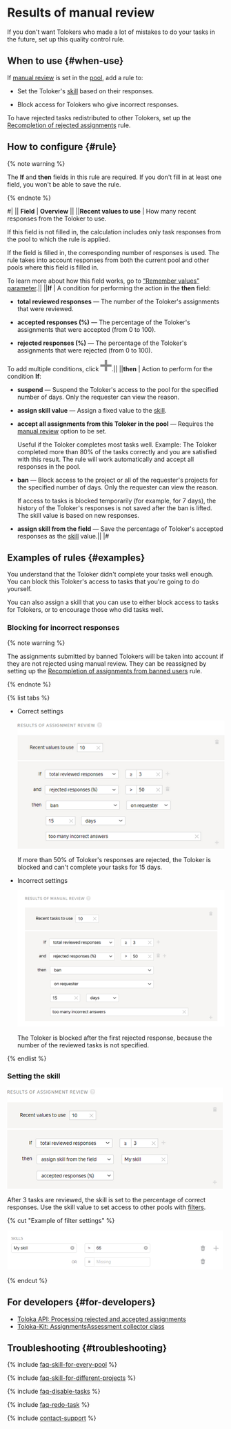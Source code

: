 # Results of manual review

If you don't want Tolokers who made a lot of mistakes to do your tasks in the future, set up this quality control rule.

## When to use {#when-use}

If [manual review](offline-accept.md) is set in the [pool](../../glossary.md#pool), add a rule to:

- Set the Toloker's [skill](../../glossary.md#skill) based on their responses.

- Block access for Tolokers who give incorrect responses.

To have rejected tasks redistributed to other Tolokers, set up the [Recompletion of rejected assignments](reassessment-after-accepting.md) rule.

## How to configure {#rule}

{% note warning %}

The **If** and **then** fields in this rule are required. If you don't fill in at least one field, you won't be able to save the rule.

{% endnote %}

#|
|| **Field** | **Overview** ||
||**Recent values to use** | How many recent responses from the Toloker to use.

If this field is not filled in, the calculation includes only task responses from the pool to which the rule is applied.

If the field is filled in, the corresponding number of responses is used. The rule takes into account responses from both the current pool and other pools where this field is filled in.

To learn more about how this field works, go to [“Remember values” parameter](remember-values.md).||
||**If** | A condition for performing the action in the **then** field:

- **total reviewed responses** — The number of the Toloker's assignments that were reviewed.

- **accepted responses (%)** — The percentage of the Toloker's assignments that were accepted (from 0 to 100).

- **rejected responses (%)** — The percentage of the Toloker's assignments that were rejected (from 0 to 100).

To add multiple conditions, click ![](../_images/add.svg).||
||**then** | Action to perform for the condition **If**:

- **suspend** — Suspend the Toloker's access to the pool for the specified number of days. Only the requester can view the reason.

- **assign skill value** — Assign a fixed value to the [skill](nav.md).

- **accept all assignments from this Toloker in the pool** — Requires the [manual review](offline-accept.md) option to be set.

    Useful if the Toloker completes most tasks well. Example: The Toloker completed more than 80% of the tasks correctly and you are satisfied with this result. The rule will work automatically and accept all responses in the pool.

- **ban** — Block access to the project or all of the requester's projects for the specified number of days. Only the requester can view the reason.

    If access to tasks is blocked temporarily (for example, for 7 days), the history of the Toloker's responses is not saved after the ban is lifted. The skill value is based on new responses.

- **assign skill from the field** — Save the percentage of Toloker's accepted responses as the [skill](nav.md) value.||
|#

## Examples of rules {#examples}

You understand that the Toloker didn't complete your tasks well enough. You can block this Toloker's access to tasks that you're going to do yourself.

You can also assign a skill that you can use to either block access to tasks for Tolokers, or to encourage those who did tasks well.

### Blocking for incorrect responses

{% note warning %}

The assignments submitted by banned Tolokers will be taken into account if they are not rejected using manual review. They can be reassigned by setting up the [Recompletion of assignments from banned users](restore-task-overlap.md) rule.

{% endnote %}

{% list tabs %}

- Correct settings

  ![](../_images/control-rules/reviewing-assignments/qcr-reviewing-assignments_example1.png)

  If more than 50% of Toloker's responses are rejected, the Toloker is blocked and can't complete your tasks for 15 days.

- Incorrect settings

  ![](../_images/control-rules/reviewing-assignments/qcr-reviewing-assignments_example_1.png)

  The Toloker is blocked after the first rejected response, because the number of the reviewed tasks is not specified.

{% endlist %}

### Setting the skill

![](../_images/control-rules/reviewing-assignments/qcr-reviewing-assignments_example2.png)

After 3 tasks are reviewed, the skill is set to the percentage of correct responses. Use the skill value to set access to other pools with [filters](filters.md).

{% cut "Example of filter settings" %}

![](../_images/other/qcr-control_example_filter.png)

{% endcut %}

## For developers {#for-developers}

- [Toloka API: Processing rejected and accepted assignments](../../api/concepts/reassessment.md)
- [Toloka-Kit: AssignmentsAssessment collector class](../../toloka-kit/reference/toloka.client.collectors.AssignmentsAssessment.md)

## Troubleshooting {#troubleshooting}

{% include [faq-skill-for-every-pool](../_includes/faq/pool-setup/skill-for-every-pool.md) %}

{% include [faq-skill-for-different-projects](../_includes/faq/pool-setup/skill-for-different-projects.md) %}

{% include [faq-disable-tasks](../_includes/faq/result-questions/disable-tasks.md) %}

{% include [faq-redo-task](../_includes/faq/users/redo-task.md) %}

{% include [contact-support](../_includes/contact-support.md) %}